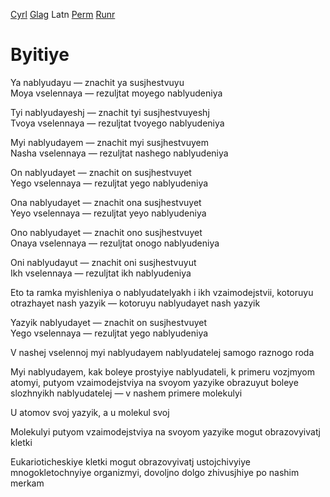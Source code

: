 [Cyrl](../Cyrl/Byitiye.md) [Glag](../Glag/Byitiye.md) Latn [Perm](../Perm/Byitiye.md) [Runr](../Runr/Byitiye.md)

# Byitiye

Ya nablyudayu — znachit ya susjhestvuyu  
Moya vselennaya — rezuljtat moyego nablyudeniya

Tyi nablyudayeshj — znachit tyi susjhestvuyeshj  
Tvoya vselennaya — rezuljtat tvoyego nablyudeniya

Myi nablyudayem — znachit myi susjhestvuyem  
Nasha vselennaya — rezuljtat nashego nablyudeniya

On nablyudayet — znachit on susjhestvuyet  
Yego vselennaya — rezuljtat yego nablyudeniya

Ona nablyudayet — znachit ona susjhestvuyet  
Yeyo vselennaya — rezuljtat yeyo nablyudeniya

Ono nablyudayet — znachit ono susjhestvuyet  
Onaya vselennaya — rezuljtat onogo nablyudeniya

Oni nablyudayut — znachit oni susjhestvuyut  
Ikh vselennaya — rezuljtat ikh nablyudeniya


Eto ta ramka myishleniya o nablyudatelyakh i ikh vzaimodejstvii, kotoruyu otrazhayet nash yazyik — kotoruyu nablyudayet nash yazyik

Yazyik nablyudayet — znachit on susjhestvuyet  
Yego vselennaya — rezuljtat yego nablyudeniya

V nashej vselennoj myi nablyudayem nablyudatelej samogo raznogo roda

Myi nablyudayem, kak boleye prostyiye nablyudateli, k primeru vozjmyom atomyi, putyom vzaimodejstviya na svoyom yazyike obrazuyut boleye slozhnyikh nablyudatelej — v nashem primere molekulyi

U atomov svoj yazyik, a u molekul svoj

Molekulyi putyom vzaimodejstviya na svoyom yazyike mogut obrazovyivatj kletki

Eukarioticheskiye kletki mogut obrazovyivatj ustojchivyiye mnogokletochnyiye organizmyi, dovoljno dolgo zhivusjhiye po nashim merkam


